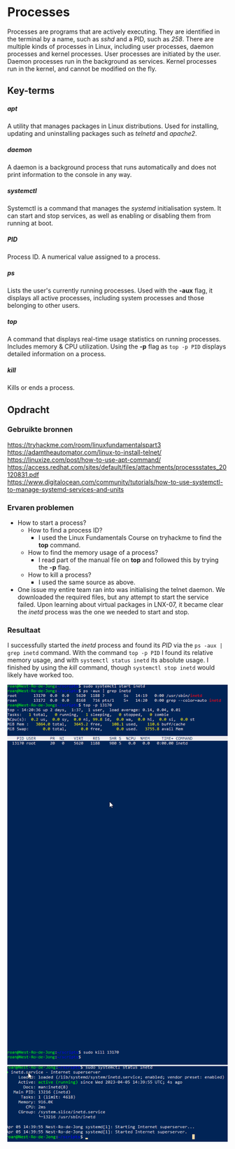# Processes
Processes are programs that are actively executing. They are identified in the terminal by a name, such as *sshd* and a PID, such as *258*. There are multiple kinds of processes in Linux, including user processes, daemon processes and kernel processes. User processes are initiated by the user. Daemon processes  run in the background as services. Kernel processes run in the kernel, and cannot be modified on the fly.

## Key-terms
##### apt
A utility that manages packages in Linux distributions. Used for installing, updating and uninstalling packages such as *telnetd* and *apache2*.

##### daemon
A daemon is a background process that runs automatically and does not print information to the console in any way.

##### systemctl
Systemctl is a command that manages the *systemd* initialisation system. It can start and stop services, as well as enabling or disabling them from running at boot.

##### PID
Process ID. A numerical value assigned to a process.

##### ps
Lists the user's currently running processes. Used with the **-aux** flag, it displays all active processes, including system processes and those belonging to other users.

##### top
A command that displays real-time usage statistics on running processes. Includes memory & CPU utilization. Using the **-p** flag as `top -p PID` displays detailed information on a process.

##### kill
Kills or ends a process.

## Opdracht
### Gebruikte bronnen
https://tryhackme.com/room/linuxfundamentalspart3  
https://adamtheautomator.com/linux-to-install-telnet/  
https://linuxize.com/post/how-to-use-apt-command/  
https://access.redhat.com/sites/default/files/attachments/processstates_20120831.pdf  
https://www.digitalocean.com/community/tutorials/how-to-use-systemctl-to-manage-systemd-services-and-units

### Ervaren problemen
* How to start a process? 
	* How to find a process ID?
		* I used the Linux Fundamentals Course on tryhackme to find the **top** command.
	* How to find the memory usage of a process?
		* I read part of the manual file on **top** and followed this by trying the **-p** flag.
	* How to kill a process?
		* I used the same source as above.
* One issue my entire team ran into was initialising the telnet daemon. We downloaded the required files, but any attempt to start the service failed. Upon learning about virtual packages in LNX-07, it became clear the *inetd* process was the one we needed to start and stop.

### Resultaat
I successfully started the *inetd* process and found its *PID* via the `ps -aux | grep inetd` command. With the command `top -p PID` I found its relative memory usage, and with `systemctl status inetd` its absolute usage. I finished by using the *kill* command, though `systemctl stop inetd` would likely have worked too.

![screenshot showing my progress](../../00_includes/LNX-06_screenshot1.png)  
![screenshot showing memory usage](../../00_includes/LNX-06_screenshot2.png)
